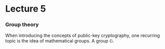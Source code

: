 # Lecture 5

### Group theory
When introducing the concepts of public-key cryptography, one recurring topic is the idea of mathematical groups. A group $`\mathbb{G}`$.
